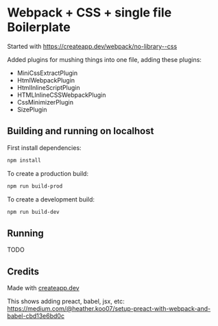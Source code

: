 # Webpack + CSS + single file Boilerplate


Started with https://createapp.dev/webpack/no-library--css

Added plugins for mushing things into one file, adding these plugins:

* MiniCssExtractPlugin
* HtmlWebpackPlugin
* HtmlInlineScriptPlugin
* HTMLInlineCSSWebpackPlugin
* CssMinimizerPlugin
* SizePlugin


## Building and running on localhost

First install dependencies:

```sh
npm install
```

To create a production build:

```sh
npm run build-prod
```

To create a development build:

```sh
npm run build-dev
```

## Running

TODO 
## Credits

Made with [createapp.dev](https://createapp.dev/)

This shows adding preact, babel, jsx, etc:
https://medium.com/@heather.koo07/setup-preact-with-webpack-and-babel-cbd13e6bd0c

